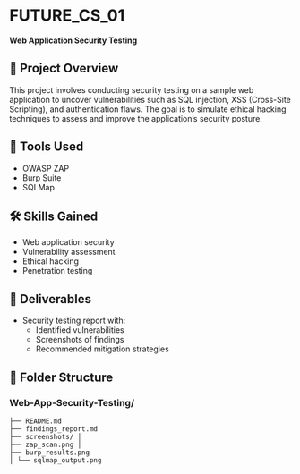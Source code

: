 # FUTURE_CS_01
<b> Web Application Security Testing</b>

## 📝 Project Overview
This project involves conducting security testing on a sample web application to uncover vulnerabilities such as SQL injection, XSS (Cross-Site Scripting), and authentication flaws. The goal is to simulate ethical hacking techniques to assess and improve the application’s security posture.

## 🔧 Tools Used
- OWASP ZAP
- Burp Suite
- SQLMap

## 🛠️ Skills Gained
- Web application security
- Vulnerability assessment
- Ethical hacking
- Penetration testing

## 📄 Deliverables
- Security testing report with:
  - Identified vulnerabilities
  - Screenshots of findings
  - Recommended mitigation strategies

## 📂 Folder Structure
### Web-App-Security-Testing/
```
├── README.md
├── findings_report.md
├── screenshots/ │
├── zap_scan.png │
├── burp_results.png
│ └── sqlmap_output.png
```
